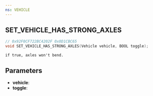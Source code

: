 ```yaml
---
ns: VEHICLE
---
```

## SET_VEHICLE_HAS_STRONG_AXLES

```c
// 0x92F0CF722BC4202F 0x0D1CBC65
void SET_VEHICLE_HAS_STRONG_AXLES(Vehicle vehicle, BOOL toggle);
```

```
if true, axles won't bend.  
```

## Parameters
* **vehicle**: 
* **toggle**: 

